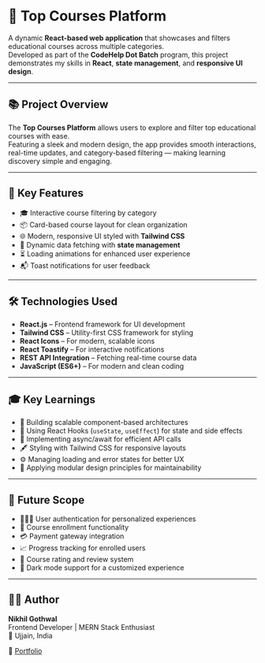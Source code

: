 # 🚀 Top Courses Platform

A dynamic **React-based web application** that showcases and filters educational courses across multiple categories.  
Developed as part of the **CodeHelp Dot Batch** program, this project demonstrates my skills in **React**, **state management**, and **responsive UI design**.

---

## 📚 Project Overview

The **Top Courses Platform** allows users to explore and filter top educational courses with ease.  
Featuring a sleek and modern design, the app provides smooth interactions, real-time updates, and category-based filtering — making learning discovery simple and engaging.

---

## 🎯 Key Features

- 🎓 Interactive course filtering by category  
- 📦 Card-based course layout for clean organization  
- 🌐 Modern, responsive UI styled with **Tailwind CSS**  
- 🔄 Dynamic data fetching with **state management**  
- ⏳ Loading animations for enhanced user experience  
- 📬 Toast notifications for user feedback  

---

## 🛠️ Technologies Used

- **React.js** – Frontend framework for UI development  
- **Tailwind CSS** – Utility-first CSS framework for styling  
- **React Icons** – For modern, scalable icons  
- **React Toastify** – For interactive notifications  
- **REST API Integration** – Fetching real-time course data  
- **JavaScript (ES6+)** – For modern and clean coding  

---

## 🎓 Key Learnings

- 🧩 Building scalable component-based architectures  
- 🔄 Using React Hooks (`useState`, `useEffect`) for state and side effects  
- 🔐 Implementing async/await for efficient API calls  
- 🖋️ Styling with Tailwind CSS for responsive layouts  
- ⚙️ Managing loading and error states for better UX  
- 🧠 Applying modular design principles for maintainability  

---

## 🔮 Future Scope

- 🧑‍🤝‍🧑 User authentication for personalized experiences  
- 🛒 Course enrollment functionality  
- 💳 Payment gateway integration  
- 📈 Progress tracking for enrolled users  
- 🌟 Course rating and review system  
- 🌙 Dark mode support for a customized experience  

---

## 🧑‍💻 Author

**Nikhil Gothwal**  
Frontend Developer | MERN Stack Enthusiast  
📍 Ujjain, India  

🔗 [Portfolio](https://krishna-dev11-portfolio.vercel.app/)  
